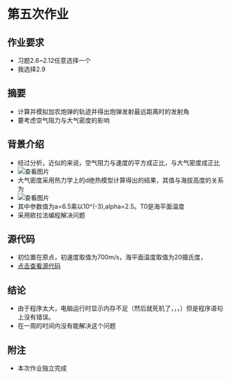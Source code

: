 # 第五次作业

## 作业要求
* 习题2.6~2.12任意选择一个
* 我选择2.9

## 摘要
* 计算并模拟加农炮弹的轨迹并得出炮弹发射最远距离时的发射角
* 要考虑空气阻力与大气密度的影响

## 背景介绍
* 经过分析，近似的来说，空气阻力与速度的平方成正比，与大气密度成正比
* ![查看图片](http://a2.qpic.cn/psb?/V14dvOL90MQVdu/j2QsH7Q.pQ.vRUPusE2CFXB2lZk80HsO6C*xSaK9uNk!/b/dAkBAAAAAAAA&bo=GAFLAAAAAAADB3A!&rf=viewer_4)
* 大气密度采用热力学上的d绝热模型计算得出的结果，其值与海拔高度的关系为
* ![查看图片](http://a2.qpic.cn/psb?/V14dvOL90MQVdu/0nJB8XJ.PjoarcOZo0HVPOOXYBdT.SQrc8gUZFdd0rQ!/b/dAkBAAAAAAAA&bo=0ABKAAAAAAADB7g!&rf=viewer_4)
* 其中参数值为a=6.5乘以10^(-3),alpha=2.5。T0是海平面温度
* 采用欧拉法编程解决问题

## 源代码
* 初位置在原点，初速度取值为700m/s，海平面温度取值为20摄氏度，
* [点击查看源代码](https://github.com/chunx1ng/computational_physics_N2014301890026/blob/master/Exercise05/ex05.py)

## 结论
* 由于程序太大，电脑运行时显示内存不足（然后就死机了，，，）但是程序语句上没有错误。
* 在一周的时间内没有能解决这个问题

## 附注
* 本次作业独立完成
